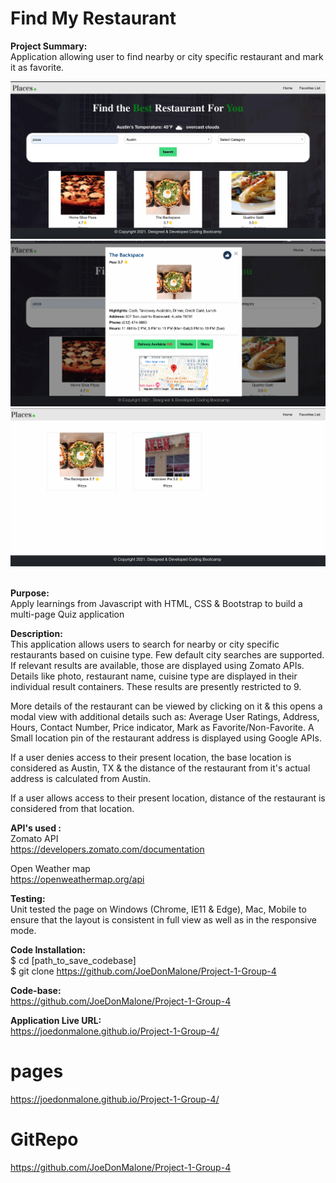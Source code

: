 # Find My Restaurant

<strong> Project Summary: </strong> <br>
Application allowing user to find nearby or city specific restaurant and mark it as favorite.

<div align="left">
        <img src="./Assets/images/SS1.png">
        <img src="./Assets/images/SS2.png">
        <img src="./Assets/images/SS3.png">
</div>
<br>

<strong> Purpose: </strong> <br>
Apply learnings from Javascript with HTML, CSS & Bootstrap to build a multi-page Quiz application  <br>

<strong> Description: </strong> <br>
 This application allows users to search for nearby or city specific restaurants based on cuisine type. Few default city searches are supported. If relevant results are available, those are displayed using Zomato APIs. Details like photo, restaurant name, cuisine type are displayed in
their individual result containers. These results are presently restricted to 9.

More details of the restaurant can be viewed by clicking on it & this opens a modal view with additional details such as:
Average User Ratings, Address, Hours, Contact Number, Price indicator, Mark as Favorite/Non-Favorite.
A Small location pin of the restaurant address is displayed using Google APIs.

If a user denies access to their present location, the base location is considered as Austin, TX & the distance of the restaurant from it's actual
address is calculated from Austin.

If a user allows access to their present location, distance of the restaurant is considered from that location.
<br>

<strong>API's used : </strong> <br>
Zomato API <br>
https://developers.zomato.com/documentation <br>

Open Weather map <br>
https://openweathermap.org/api
 
<strong>Testing: </strong> <br>
Unit tested the page on Windows (Chrome, IE11 & Edge), Mac, Mobile to ensure that the layout is consistent in full view as well as in the responsive mode.

<strong> Code Installation: </strong> <br>
$ cd [path_to_save_codebase] <br>
$ git clone https://github.com/JoeDonMalone/Project-1-Group-4 <br>

<strong> Code-base: </strong> <br>
https://github.com/JoeDonMalone/Project-1-Group-4

<strong> Application Live URL: </strong> <br>
https://joedonmalone.github.io/Project-1-Group-4/

# pages 
https://joedonmalone.github.io/Project-1-Group-4/

# GitRepo
https://github.com/JoeDonMalone/Project-1-Group-4


